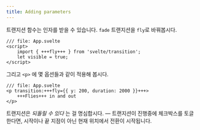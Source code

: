 ```yaml
---
title: Adding parameters
---
```


트랜지션 함수는 인자를 받을 수 있습니다. `fade` 트랜지션을 `fly`로 바꿔봅시다.

```svelte
/// file: App.svelte
<script>
	import { +++fly+++ } from 'svelte/transition';
	let visible = true;
</script>
```

그리고 `<p>` 에 몇 옵션들과 같이 적용해 봅시다.

```svelte
/// file: App.svelte
<p transition:+++fly={{ y: 200, duration: 2000 }}+++>
	+++Flies+++ in and out
</p>
```

트랜지션은 _되돌릴 수 있다_ 는 걸 명심합시다.  — 트랜지션이 진행중에 체크박스를 토글한다면, 시작이나 끝 지점이 아닌 현재 위치에서 전환이 시작됩니다.
